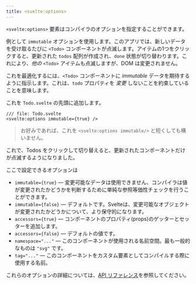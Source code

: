 ```yaml
---
title: <svelte:options>
---
```


`<svelte:options>` 要素はコンパイラのオプションを指定することができます。

例として `immutable` オプションを使用します。このアプリでは、新しいデータを受け取るたびに `<Todo>` コンポーネントが点滅します。アイテムの1つをクリックすると、更新された `todos` 配列が作成され、`done` 状態が切り替わります。これにより、*他の* `<Todo>` アイテムも点滅しますが、DOM は変更されません。

これを最適化するには、`<Todo>` コンポーネントに *immutable* データを期待するように指示します。これは、`todo` プロパティを *変更* しないことを約束していることを意味します。

これを `Todo.svelte` の先頭に追加します。

```svelte
/// file: Todo.svelte
<svelte:options immutable={true} />
```

> お好みであれば、これを `<svelte:options immutable/>` と短くしても構いません。

これで、Todos をクリックして切り替えると、更新されたコンポーネントだけが点滅するようになりました。

ここで設定できるオプションは

* `immutable={true}` — 変更可能なデータは使用できません、コンパイラは値が変更されたかどうかを判断するために単純な参照等価性チェックを行うことができます。
* `immutable={false}` — デフォルトです。Svelteは、変更可能なオブジェクトが変更されたかどうかについて、より保守的になります。
* `accessors={true}` — コンポーネントのプロパティ(props)のゲッターとセッターを追加します。
* `accessors={false}` — デフォルトの値です。
* `namespace="..."` —  このコンポーネントが使用される名前空間。最も一般的なものは `"svg"` です。
* `tag="..."` — このコンポーネントをカスタム要素としてコンパイルする際に使用する名前。

これらのオプションの詳細については、[API リファレンス](https://svelte.jp/docs)を参照してください。

